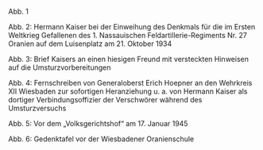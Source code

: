 Abb. 1

Abb. 2: Hermann Kaiser bei der Einweihung des Denkmals für die im Ersten
Weltkrieg Gefallenen des 1. Nassauischen Feldartillerie-Regiments Nr. 27
Oranien auf dem Luisenplatz am 21. Oktober 1934

Abb. 3: Brief Kaisers an einen hiesigen Freund mit versteckten Hinweisen
auf die Umsturzvorbereitungen

Abb. 4: Fernschreiben von Generaloberst Erich Hoepner an den Wehrkreis
XII Wiesbaden zur sofortigen Heranziehung u. a. von Hermann Kaiser als
dortiger Verbindungsoffizier der Verschwörer während des Umsturzversuchs

Abb. 5: Vor dem „Volksgerichtshof“ am 17. Januar 1945

Abb. 6: Gedenktafel vor der Wiesbadener Oranienschule
